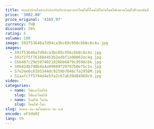 ```yaml
---
title: ตกแต่งบ้านโคมระย้าห้องรับประทานอาหารโคมไฟจี้โคมไฟในร่มโคมไฟเพดานโคมไฟร้านแฟนซี
price: '3082.80'
price_original: '4165.97'
currency: THB
discount: 26%
rating: 5
volume: 100
image: S92f53646a7d94ca3bc69c956cbb8c6c4u.jpg
images:
  - S92f53646a7d94ca3bc69c956cbb8c6c4u.jpg
  - S91f2f5f761604453b2edbf1a98062ec4q.jpg
  - S56407c29e5974021826bb6879c9598c6k.jpg
  - S06424b7d0b4a4a99889720797b0e76c1v.jpg
  - S7e2ee6c61b5344dc9259b7046cfa2956M.jpg
  - S1aafcff5794d4e5fa2c67ab39d84969cU.jpg
video: ''
categories:
  - name: ไฟและโคมไฟ
    slug: ไฟและโคมไฟ
  - name: โคมไฟ ในร่ม
    slug: โคมไฟ-ในร
slug: ตกแต-งบ-านโคมระย-าห-องร
encode: oF3de0I
lang: th
---
```

  